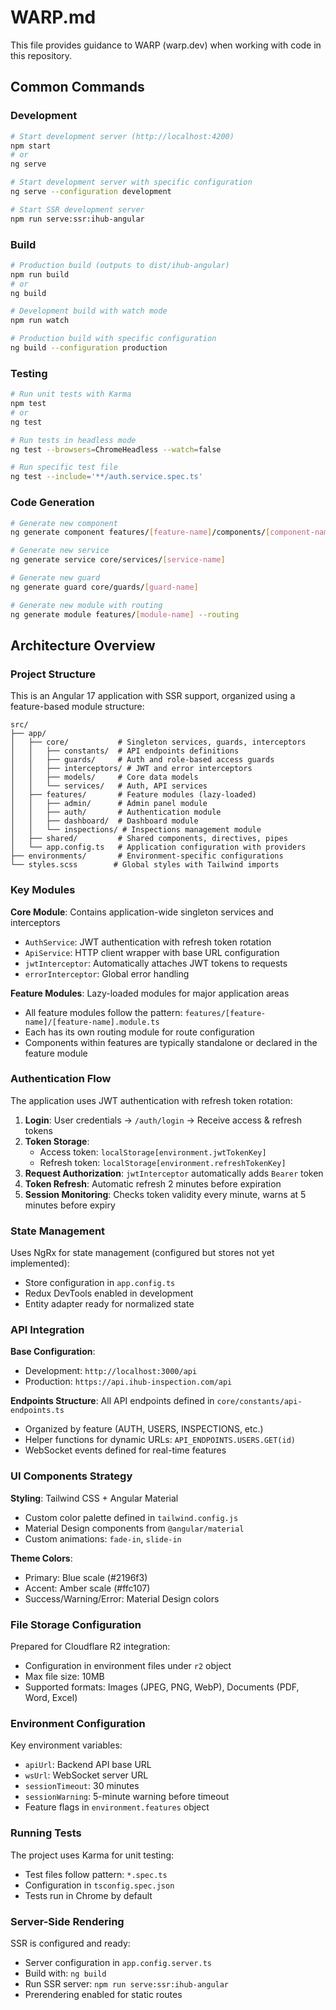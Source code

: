 # WARP.md

This file provides guidance to WARP (warp.dev) when working with code in this repository.

## Common Commands

### Development
```bash
# Start development server (http://localhost:4200)
npm start
# or
ng serve

# Start development server with specific configuration
ng serve --configuration development

# Start SSR development server
npm run serve:ssr:ihub-angular
```

### Build
```bash
# Production build (outputs to dist/ihub-angular)
npm run build
# or
ng build

# Development build with watch mode
npm run watch

# Production build with specific configuration
ng build --configuration production
```

### Testing
```bash
# Run unit tests with Karma
npm test
# or
ng test

# Run tests in headless mode
ng test --browsers=ChromeHeadless --watch=false

# Run specific test file
ng test --include='**/auth.service.spec.ts'
```

### Code Generation
```bash
# Generate new component
ng generate component features/[feature-name]/components/[component-name]

# Generate new service
ng generate service core/services/[service-name]

# Generate new guard
ng generate guard core/guards/[guard-name]

# Generate new module with routing
ng generate module features/[module-name] --routing
```

## Architecture Overview

### Project Structure
This is an Angular 17 application with SSR support, organized using a feature-based module structure:

```
src/
├── app/
│   ├── core/           # Singleton services, guards, interceptors
│   │   ├── constants/  # API endpoints definitions
│   │   ├── guards/     # Auth and role-based access guards
│   │   ├── interceptors/ # JWT and error interceptors
│   │   ├── models/     # Core data models
│   │   └── services/   # Auth, API services
│   ├── features/       # Feature modules (lazy-loaded)
│   │   ├── admin/      # Admin panel module
│   │   ├── auth/       # Authentication module
│   │   ├── dashboard/  # Dashboard module
│   │   └── inspections/ # Inspections management module
│   ├── shared/         # Shared components, directives, pipes
│   └── app.config.ts   # Application configuration with providers
├── environments/       # Environment-specific configurations
└── styles.scss        # Global styles with Tailwind imports
```

### Key Modules

**Core Module**: Contains application-wide singleton services and interceptors
- `AuthService`: JWT authentication with refresh token rotation
- `ApiService`: HTTP client wrapper with base URL configuration
- `jwtInterceptor`: Automatically attaches JWT tokens to requests
- `errorInterceptor`: Global error handling

**Feature Modules**: Lazy-loaded modules for major application areas
- All feature modules follow the pattern: `features/[feature-name]/[feature-name].module.ts`
- Each has its own routing module for route configuration
- Components within features are typically standalone or declared in the feature module

### Authentication Flow

The application uses JWT authentication with refresh token rotation:

1. **Login**: User credentials → `/auth/login` → Receive access & refresh tokens
2. **Token Storage**: 
   - Access token: `localStorage[environment.jwtTokenKey]`
   - Refresh token: `localStorage[environment.refreshTokenKey]`
3. **Request Authorization**: `jwtInterceptor` automatically adds `Bearer` token
4. **Token Refresh**: Automatic refresh 2 minutes before expiration
5. **Session Monitoring**: Checks token validity every minute, warns at 5 minutes before expiry

### State Management

Uses NgRx for state management (configured but stores not yet implemented):
- Store configuration in `app.config.ts`
- Redux DevTools enabled in development
- Entity adapter ready for normalized state

### API Integration

**Base Configuration**:
- Development: `http://localhost:3000/api`
- Production: `https://api.ihub-inspection.com/api`

**Endpoints Structure**: All API endpoints defined in `core/constants/api-endpoints.ts`
- Organized by feature (AUTH, USERS, INSPECTIONS, etc.)
- Helper functions for dynamic URLs: `API_ENDPOINTS.USERS.GET(id)`
- WebSocket events defined for real-time features

### UI Components Strategy

**Styling**: Tailwind CSS + Angular Material
- Custom color palette defined in `tailwind.config.js`
- Material Design components from `@angular/material`
- Custom animations: `fade-in`, `slide-in`

**Theme Colors**:
- Primary: Blue scale (#2196f3)
- Accent: Amber scale (#ffc107)
- Success/Warning/Error: Material Design colors

### File Storage Configuration

Prepared for Cloudflare R2 integration:
- Configuration in environment files under `r2` object
- Max file size: 10MB
- Supported formats: Images (JPEG, PNG, WebP), Documents (PDF, Word, Excel)

### Environment Configuration

Key environment variables:
- `apiUrl`: Backend API base URL
- `wsUrl`: WebSocket server URL
- `sessionTimeout`: 30 minutes
- `sessionWarning`: 5-minute warning before timeout
- Feature flags in `environment.features` object

### Running Tests

The project uses Karma for unit testing:
- Test files follow pattern: `*.spec.ts`
- Configuration in `tsconfig.spec.json`
- Tests run in Chrome by default

### Server-Side Rendering

SSR is configured and ready:
- Server configuration in `app.config.server.ts`
- Build with: `ng build`
- Run SSR server: `npm run serve:ssr:ihub-angular`
- Prerendering enabled for static routes